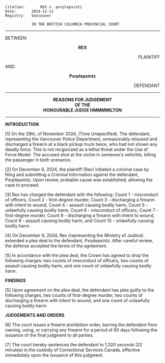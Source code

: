 	Citation:       REX v. pxrplepxintz
	Date:		2024-12-11
	Registry:	Vancouver

				IN THE BRITISH COLUMBIA PROVINCIAL COURT
</b></i>

---

BETWEEN:
<p align="center"><b>		REX				</b>
<p align="right">		PLAINTIFF
<p>				AND:
<p align="center"><b>	Pxrplepxintz			</b>
<p align="right">		DEFENDANT

---
	
<p align="center"><b>		
				REASONS FOR JUDGEMENT
<br>				OF THE
<br>				HONOURABLE JUDGE HMMMMILTON

</b>

---

**INTRODUCTION**

[1] On the 28th, of November 2024, (Time Unspecified). The defendant, representing the Vancouver Police Department, unreasonably misused and discharged a firearm at a black pickup truck twice, who had not shown any deadly force. This is not recgonized as a lethal threat under the Use of Force Model. The accused shot at the victim in someone's vehichle, killing the passenger in both scenarios.

[2] On December 6, 2024, the plaintiff (Rex) initiated a criminal case by filing and submitting a Criminal Information against the defendant, Pxrplepxintz. Upon review, probable cause was established, allowing the case to proceed.

[3] Rex has charged the defendant with the following: Count 1 - misconduct of officers, Count 2 - first-degree murder, Count 3 - discharging a firearm with intent to wound, Count 4 - assault causing bodily harm, Count 5 - unlawfully causing bodily harm, Count 6 - misconduct of officers, Count 7 - first-degree murder, Count 8 - discharging a firearm with intent to wound, Count 9 - assault causing bodily harm, and Count 10 - unlawfully causing bodily harm.

[4] On December 9, 2024, Rex (representing the Ministry of Justice) extended a plea deal to the defendant, Pxrplepxintz. After careful review, the defense accepted the terms of the agreement.

[5] In accordance with the plea deal, the Crown has agreed to drop the following charges: two counts of misconduct of officers, two counts of assault causing bodily harm, and one count of unlawfully causing bodily harm.

**FINDINGS**

[5] Upon agreement on the plea deal, the defendant has plea guilty to the following charges, two counts of first-degree murder, two counts of discharging a firearm with intent to wound, and one count of unlawfully causing bodily harm


**JUDGEMENTS AND ORDERS**

[6] The court issues a firearm prohibition order, barring the defendant from owning, using, or carrying any firearm for a period of 60 days following the issuance of the final judgment to all parties.

[7] The court hereby sentences the defendant to 1,320 seconds (22 minutes) in the custody of Correctional Services Canada, effective immediately upon the issuance of this judgment.

